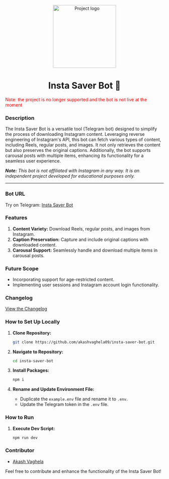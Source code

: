 <p align="center">
    <img width=200px height=200px src="./assets//icon.png" alt="Project logo">
</p>

<h1 align="center">Insta Saver Bot 🤖</h1>

<p style="color: red">Note: the project is no longer supported and the bot is not live at the moment</p>

### Description

The Insta Saver Bot is a versatile tool (Telegram bot) designed to simplify the process of downloading Instagram content. Leveraging reverse engineering of Instagram's API, this bot can fetch various types of content, including Reels, regular posts, and images. It not only retrieves the content but also preserves the original captions. Additionally, the bot supports carousal posts with multiple items, enhancing its functionality for a seamless user experience.

***Note:*** *This bot is not affiliated with Instagram in any way. It is an independent project developed for educational purposes only.*

********

### Bot URL
Try on Telegram: [Insta Saver Bot](https://t.me/instaa_saver_bot)

### Features

1. **Content Variety:** Download Reels, regular posts, and images from Instagram.
2. **Caption Preservation:** Capture and include original captions with downloaded content.
3. **Carousal Support:** Seamlessly handle and download multiple items in carousal posts.

### Future Scope

- Incorporating support for age-restricted content.
- Implementing user sessions and Instagram account login functionality.

### Changelog

[View the Changelog](CHANGELOG.md)

### How to Set Up Locally

1. **Clone Repository:**
    ```bash
    git clone https://github.com/akashvaghela09/insta-saver-bot.git
    ```

2. **Navigate to Repository:**
    ```bash
    cd insta-saver-bot
    ```

3. **Install Packages:**
    ```bash
    npm i
    ```

4. **Rename and Update Environment File:**
    - Duplicate the `example.env` file and rename it to `.env`.
    - Update the Telegram token in the `.env` file.

### How to Run

1. **Execute Dev Script:**
    ```bash
    npm run dev
    ```

### Contributor
- [Akash Vaghela](https://linkedin.com/in/akashvaghela09/)

Feel free to contribute and enhance the functionality of the Insta Saver Bot!